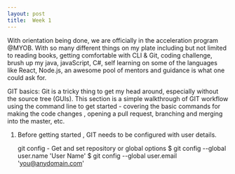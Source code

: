 ```yaml
---
layout: post
title:  Week 1
---
```


With orientation being done, we are officially in the acceleration program @MYOB. With so many different things on my plate including but not limited to reading books, getting comfortable with CLI & Git, coding challenge, brush up my java, javaScript, C#, self learning on some of the languages like React, Node.js, an awesome pool of mentors and guidance is what one could ask for.  

GIT basics:
Git is a tricky thing to get my head around, especially without the source tree (GUIs). This section is a simple walkthrough of GIT workflow using the command line to get started - covering the basic commands for making the code changes , opening a pull request, branching and merging into the master, etc.

1. Before getting started , GIT needs to be configured with user details. 

    git config - Get and set repository or global options
		  $ git config --global user.name 'User Name'
		  $ git config --global user.email 'you@anydomain.com'

